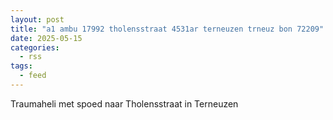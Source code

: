 ```yaml
---
layout: post
title: "a1 ambu 17992 tholensstraat 4531ar terneuzen trneuz bon 72209"
date: 2025-05-15
categories: 
  - rss
tags: 
  - feed
---
```


Traumaheli met spoed naar Tholensstraat in Terneuzen
